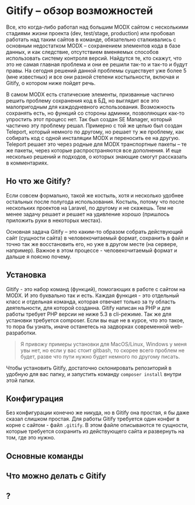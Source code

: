 # Gitify – обзор возможностей

Все, кто когда-либо работал над большим MODX сайтом с несколькими стадиями жизни проекта (dev, test/stage, production) или пробовал работать над таким сайтов в команде, обязательно сталкивались с основным недостатком MODX – сохранением элементов кода в базе данных, и как следствие, отсутствием вменяемых способов использовать систему контроля версий. Найдутся те, кто скажут, что это не самая главная проблема и они ее решили так-то и так-то и будут правы. На сегодня решений данной проблемы существует уже более 5 (мне известных) и все они разной степени костыльности, включая и Gitify, о котором ниже пойдет речь.

В самом MODX есть статические элементы, призванные частично решить проблему сохранения код в БД, но выглядит все это малопригодным для каждодневного использования. Возможность сохранять есть, но функций со стороны админки, позволяющих как-то упростить этот процесс нет. Так был создан SE Manager, который частично эту проблему решал. Примерно с той же целью был создан Teleport, который немного по другому, но решает ту же проблему, как собирать код с одной инсталяции MODX и переносить ее на другую. Teleport решает это через родные для MODX транспортные пакеты – те же пакеты, через которые распространяются все дополнения. И еще несколько решений и подходов, о которых знающие смогут рассказать в комментариях.

## Но что же Gitify?
Если совсем формально, такой же костыль, хотя и несколько удобнее остальных после полугода использования. Костыль, потому что после нескольких проектов на Laravel, по другому и не скажешь. Тем не менее задачу решает и решает на удивление хорошо (пришлось приложить руки в некоторых местах).

Основная задача Gitify – это каким-то образом собрать действующий сайт (сущности сайта) в человекочитаемый формат, сохранить в файл и точно так же восстановить его, но уже в другом месте (на сервере, например). Важное в этом процессе - человекочитаемый формат и дальше я поясню почему.

## Установка

Gitify - это набор команд (функций), помогающих в работе с сайтом на MODX. И это буквально так и есть. Каждая функция - это отдельный класс и отдельная команда, которая отвечает только за ту область деятельности, для которой созданна. Gitify написан на PHP и для работы требует PHP версии не ниже 5.3 в cli-режиме. Так же для установки требуется composer. Если вы еще не в курсе, что это такое, то пора бы узнать, иначе останетесь на задворках современной web-разработки.

> Я привожу примеры установки для MacOS/Linux, Windows у меня увы нет, но если у вас стоит gitbash, то скорее всего проблем не будет, разве что пути нужно будет немного по другому писать.

Чтобы установить Gitify, достаточно склонировать репозиторий в удобную для вас папку, и запустить команду `composer install` внутри этой папки.

## Конфигурация

Без конфигурации конечно же никуда, но в Gitify она простая, я бы даже сказал слишком простая. Для работы Gitify требуется один конфиг в корне с сайтом - файл `.gitify`. В этом файле описываются те сущности, которые требуется сохранить из действующего сайта и развернуть на том, где это нужно.

## Основные команды

## Что можно делать с Gitify

## ?

